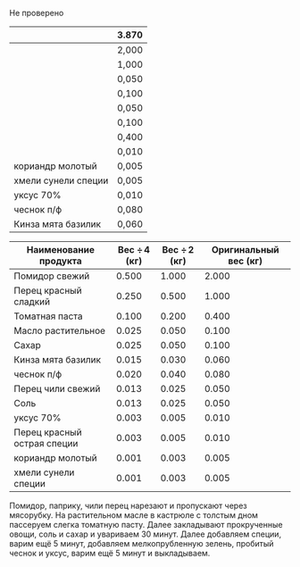 Не проверено

|                     | 3.870 |
| ------------------- | ----- |
|                     | 2,000 |
|                     | 1,000 |
|                     | 0,050 |
|                     | 0,100 |
|                     | 0,050 |
|                     | 0,100 |
|                     | 0,400 |
|                     | 0,010 |
| кориандр молотый    | 0,005 |
| хмели сунели специи | 0,005 |
| уксус 70%           | 0,010 |
| чеснок п/ф          | 0,080 |
| Кинза мята базилик  | 0,060 |

| Наименование продукта       | Вес ÷ 4 (кг) | Вес ÷ 2 (кг) | Оригинальный вес (кг) |
| --------------------------- | ------------ | ------------ | --------------------- |
| Помидор свежий              | 0.500        | 1.000        | 2.000                 |
| Перец красный сладкий       | 0.250        | 0.500        | 1.000                 |
| Томатная паста              | 0.100        | 0.200        | 0.400                 |
| Масло растительное          | 0.025        | 0.050        | 0.100                 |
| Сахар                       | 0.025        | 0.050        | 0.100                 |
| Кинза мята базилик          | 0.015        | 0.030        | 0.060                 |
| чеснок п/ф                  | 0.020        | 0.040        | 0.080                 |
| Перец чили свежий           | 0.013        | 0.025        | 0.050                 |
| Соль                        | 0.013        | 0.025        | 0.050                 |
| уксус 70%                   | 0.003        | 0.005        | 0.010                 |
| Перец красный острая специи | 0.003        | 0.005        | 0.010                 |
| кориандр молотый            | 0.001        | 0.003        | 0.005                 |
| хмели сунели специи         | 0.001        | 0.003        | 0.005                 |

Помидор, паприку, чили перец нарезают и пропускают через мясорубку.
На растительном масле в кастрюле с толстым дном пассеруем слегка томатную пасту.
Далее закладывают прокрученные овощи, соль и сахар и увариваем 30 минут.
Далее добавляем специи, варим ещё 5 минут, добавляем мелкопрубленную зелень, пробитый чеснок и уксус, варим ещё 5 минут и выкладываем.